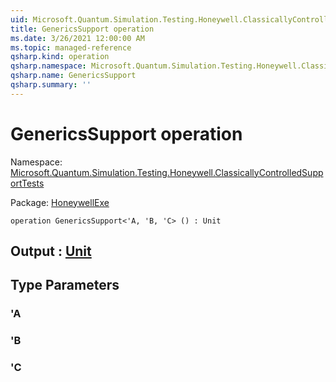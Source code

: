 ```yaml
---
uid: Microsoft.Quantum.Simulation.Testing.Honeywell.ClassicallyControlledSupportTests.GenericsSupport
title: GenericsSupport operation
ms.date: 3/26/2021 12:00:00 AM
ms.topic: managed-reference
qsharp.kind: operation
qsharp.namespace: Microsoft.Quantum.Simulation.Testing.Honeywell.ClassicallyControlledSupportTests
qsharp.name: GenericsSupport
qsharp.summary: ''
---
```


# GenericsSupport operation

Namespace: [Microsoft.Quantum.Simulation.Testing.Honeywell.ClassicallyControlledSupportTests](xref:Microsoft.Quantum.Simulation.Testing.Honeywell.ClassicallyControlledSupportTests)

Package: [HoneywellExe](https://nuget.org/packages/HoneywellExe)




```qsharp
operation GenericsSupport<'A, 'B, 'C> () : Unit
```


## Output : [Unit](xref:microsoft.quantum.lang-ref.unit)



## Type Parameters

### 'A


### 'B


### 'C

